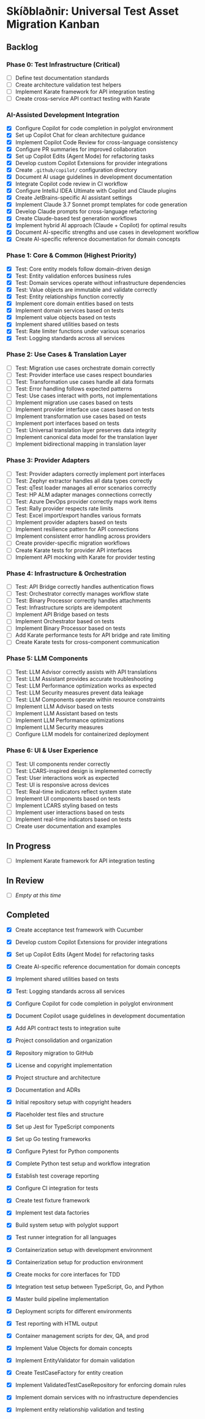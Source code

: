 # Skíðblaðnir: Universal Test Asset Migration Kanban

## Backlog

### Phase 0: Test Infrastructure (Critical)

- [ ] Define test documentation standards
- [ ] Create architecture validation test helpers
- [ ] Implement Karate framework for API integration testing
- [ ] Create cross-service API contract testing with Karate

### AI-Assisted Development Integration

- [x] Configure Copilot for code completion in polyglot environment
- [x] Set up Copilot Chat for clean architecture guidance
- [x] Implement Copilot Code Review for cross-language consistency
- [x] Configure PR summaries for improved collaboration
- [x] Set up Copilot Edits (Agent Mode) for refactoring tasks
- [x] Develop custom Copilot Extensions for provider integrations
- [x] Create `.github/copilot/` configuration directory
- [x] Document AI usage guidelines in development documentation
- [x] Integrate Copilot code review in CI workflow
- [x] Configure IntelliJ IDEA Ultimate with Copilot and Claude plugins
- [x] Create JetBrains-specific AI assistant settings
- [x] Implement Claude 3.7 Sonnet prompt templates for code generation
- [x] Develop Claude prompts for cross-language refactoring
- [x] Create Claude-based test generation workflows
- [x] Implement hybrid AI approach (Claude + Copilot) for optimal results
- [x] Document AI-specific strengths and use cases in development workflow
- [x] Create AI-specific reference documentation for domain concepts

### Phase 1: Core & Common (Highest Priority)

- [x] Test: Core entity models follow domain-driven design
- [x] Test: Entity validation enforces business rules
- [x] Test: Domain services operate without infrastructure dependencies
- [x] Test: Value objects are immutable and validate correctly
- [x] Test: Entity relationships function correctly
- [x] Implement core domain entities based on tests
- [x] Implement domain services based on tests
- [x] Implement value objects based on tests
- [x] Implement shared utilities based on tests
- [x] Test: Rate limiter functions under various scenarios
- [x] Test: Logging standards across all services

### Phase 2: Use Cases & Translation Layer

- [ ] Test: Migration use cases orchestrate domain correctly
- [ ] Test: Provider interface use cases respect boundaries
- [ ] Test: Transformation use cases handle all data formats
- [ ] Test: Error handling follows expected patterns
- [ ] Test: Use cases interact with ports, not implementations
- [ ] Implement migration use cases based on tests
- [ ] Implement provider interface use cases based on tests
- [ ] Implement transformation use cases based on tests
- [ ] Implement port interfaces based on tests
- [ ] Test: Universal translation layer preserves data integrity
- [ ] Implement canonical data model for the translation layer
- [ ] Implement bidirectional mapping in translation layer

### Phase 3: Provider Adapters

- [ ] Test: Provider adapters correctly implement port interfaces
- [ ] Test: Zephyr extractor handles all data types correctly
- [ ] Test: qTest loader manages all error scenarios correctly
- [ ] Test: HP ALM adapter manages connections correctly
- [ ] Test: Azure DevOps provider correctly maps work items
- [ ] Test: Rally provider respects rate limits
- [ ] Test: Excel import/export handles various formats
- [ ] Implement provider adapters based on tests
- [ ] Implement resilience pattern for API connections
- [ ] Implement consistent error handling across providers
- [ ] Create provider-specific migration workflows
- [ ] Create Karate tests for provider API interfaces
- [ ] Implement API mocking with Karate for provider testing

### Phase 4: Infrastructure & Orchestration

- [ ] Test: API Bridge correctly handles authentication flows
- [ ] Test: Orchestrator correctly manages workflow state
- [ ] Test: Binary Processor correctly handles attachments
- [ ] Test: Infrastructure scripts are idempotent
- [ ] Implement API Bridge based on tests
- [ ] Implement Orchestrator based on tests
- [ ] Implement Binary Processor based on tests
- [ ] Add Karate performance tests for API bridge and rate limiting
- [ ] Create Karate tests for cross-component communication

### Phase 5: LLM Components

- [ ] Test: LLM Advisor correctly assists with API translations
- [ ] Test: LLM Assistant provides accurate troubleshooting
- [ ] Test: LLM Performance optimization works as expected
- [ ] Test: LLM Security measures prevent data leakage
- [ ] Test: LLM Components operate within resource constraints
- [ ] Implement LLM Advisor based on tests
- [ ] Implement LLM Assistant based on tests
- [ ] Implement LLM Performance optimizations
- [ ] Implement LLM Security measures
- [ ] Configure LLM models for containerized deployment

### Phase 6: UI & User Experience

- [ ] Test: UI components render correctly
- [ ] Test: LCARS-inspired design is implemented correctly
- [ ] Test: User interactions work as expected
- [ ] Test: UI is responsive across devices
- [ ] Test: Real-time indicators reflect system state
- [ ] Implement UI components based on tests
- [ ] Implement LCARS styling based on tests
- [ ] Implement user interactions based on tests
- [ ] Implement real-time indicators based on tests
- [ ] Create user documentation and examples

## In Progress

- [ ] Implement Karate framework for API integration testing

## In Review

- [ ] *Empty at this time*

## Completed

- [x] Create acceptance test framework with Cucumber

- [x] Develop custom Copilot Extensions for provider integrations
- [x] Set up Copilot Edits (Agent Mode) for refactoring tasks
- [x] Create AI-specific reference documentation for domain concepts
- [x] Implement shared utilities based on tests
- [x] Test: Logging standards across all services

- [x] Configure Copilot for code completion in polyglot environment
- [x] Document Copilot usage guidelines in development documentation
- [x] Add API contract tests to integration suite
- [x] Project consolidation and organization
- [x] Repository migration to GitHub
- [x] License and copyright implementation
- [x] Project structure and architecture
- [x] Documentation and ADRs
- [x] Initial repository setup with copyright headers
- [x] Placeholder test files and structure
- [x] Set up Jest for TypeScript components
- [x] Set up Go testing frameworks
- [x] Configure Pytest for Python components
- [x] Complete Python test setup and workflow integration
- [x] Establish test coverage reporting
- [x] Configure CI integration for tests
- [x] Create test fixture framework
- [x] Implement test data factories
- [x] Build system setup with polyglot support
- [x] Test runner integration for all languages
- [x] Containerization setup with development environment
- [x] Containerization setup for production environment
- [x] Create mocks for core interfaces for TDD
- [x] Integration test setup between TypeScript, Go, and Python
- [x] Master build pipeline implementation
- [x] Deployment scripts for different environments
- [x] Test reporting with HTML output
- [x] Container management scripts for dev, QA, and prod
- [x] Implement Value Objects for domain concepts
- [x] Implement EntityValidator for domain validation
- [x] Create TestCaseFactory for entity creation
- [x] Implement ValidatedTestCaseRepository for enforcing domain rules
- [x] Implement domain services with no infrastructure dependencies
- [x] Implement entity relationship validation and testing